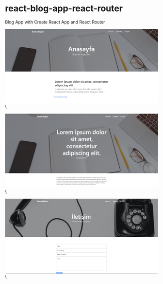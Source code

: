 # react-blog-app-react-router
Blog App with Create React App and React Router



![screenshot1](https://github.com/zekeriyaerogluu/react-blog-app-react-router/blob/main/public/ss1.png)\


![screenshot2](https://github.com/zekeriyaerogluu/react-blog-app-react-router/blob/main/public/ss2.png)\


![screenshot3](https://github.com/zekeriyaerogluu/react-blog-app-react-router/blob/main/public/ss3.png)\
